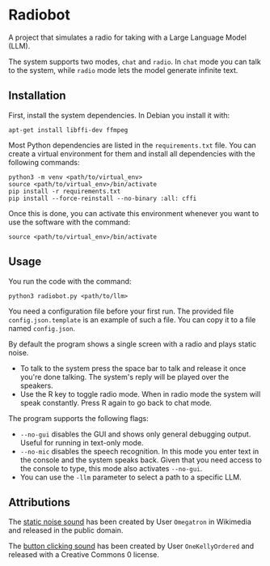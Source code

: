 Radiobot
========
A project that simulates a radio for taking with a Large Language Model (LLM).

The system supports two modes, `chat` and `radio`. In `chat` mode you can talk
to the system, while `radio` mode lets the model generate infinite text.


Installation
------------
First, install the system dependencies. In Debian you install it with:

```
apt-get install libffi-dev ffmpeg
```

Most Python dependencies are listed in the `requirements.txt` file.
You can create a virtual environment for them and install all dependencies
with the following commands:

```
python3 -m venv <path/to/virtual_env>
source <path/to/virtual_env>/bin/activate
pip install -r requirements.txt
pip install --force-reinstall --no-binary :all: cffi
```

Once this is done, you can activate this environment whenever you want to use
the software with the command:

```
source <path/to/virtual_env>/bin/activate
```

Usage
-----
You run the code with the command:

```
python3 radiobot.py <path/to/llm>
```

You need a configuration file before your first run. The provided file
`config.json.template` is an example of such a file. You can copy it to a
file named `config.json`.

By default the program shows a single screen with a radio and plays static
noise. 

  * To talk to the system press the space bar to talk and release it once
    you're done talking. The system's reply will be played over the speakers.
  * Use the R key to toggle radio mode. When in radio mode the system will
    speak constantly. Press R again to go back to chat mode.

The program supports the following flags:

  * `--no-gui` disables the GUI and shows only general debugging output.
    Useful for running in text-only mode.
  * `--no-mic` disables the speech recognition. In this mode you enter text
    in the console and the system speaks back. Given that you need access to
    the console to type, this mode also activates `--no-gui`.
  * You can use the `-llm` parameter to select a path to a specific LLM.


Attributions
------------
The [static noise sound](https://commons.wikimedia.org/wiki/File:Gray_noise.ogg)
has been created by User `Omegatron` in Wikimedia 
and released in the public domain.

The [button clicking sound](https://freesound.org/people/OneKellyOrdered/sounds/624631/)
has been created by User `OneKellyOrdered` and released 
with a Creative Commons 0 license.
